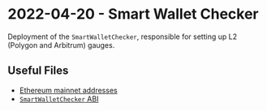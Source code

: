 # 2022-04-20 - Smart Wallet Checker

Deployment of the `SmartWalletChecker`, responsible for setting up L2 (Polygon and Arbitrum) gauges.

## Useful Files

- [Ethereum mainnet addresses](./output/mainnet.json)
- [`SmartWalletChecker` ABI](./abi/SmartWalletChecker.json)
